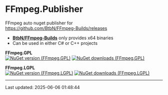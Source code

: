 FFmpeg.Publisher
======================

FFmpeg auto nuget publisher for    
https://github.com/BtbN/FFmpeg-Builds/releases

- **[BtbN/FFmpeg-Builds](https://github.com/BtbN/FFmpeg-Builds/releases)** only provides x64 binaries    
- Can be used in either C# or C++ projects

**FFmpeg.GPL**     
[![NuGet version (FFmpeg.GPL)](https://img.shields.io/nuget/v/FFmpeg.GPL.svg)](https://www.nuget.org/packages/FFmpeg.GPL/)
[![NuGet downloads (FFmpeg.GPL)](https://img.shields.io/nuget/dt/FFmpeg.GPL.svg)](https://www.nuget.org/packages/FFmpeg.GPL/)

**FFmpeg.LGPL**     
[![NuGet version (FFmpeg.LGPL)](https://img.shields.io/nuget/v/FFmpeg.LGPL.svg)](https://www.nuget.org/packages/FFmpeg.LGPL/)
[![NuGet downloads (FFmpeg.LGPL)](https://img.shields.io/nuget/dt/FFmpeg.LGPL.svg)](https://www.nuget.org/packages/FFmpeg.LGPL/) 


--------------
Last updated: 2025-06-06 01:48:44
